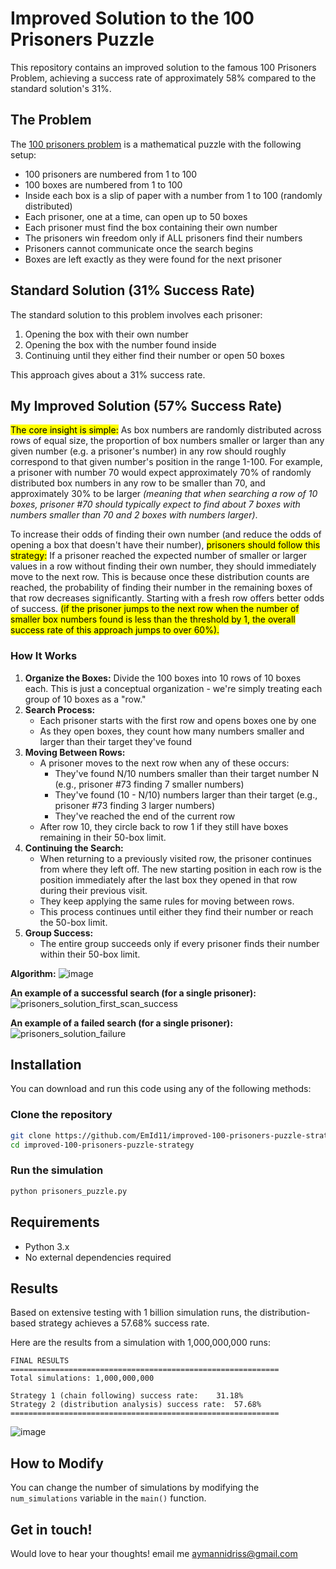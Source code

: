 # Improved Solution to the 100 Prisoners Puzzle

This repository contains an improved solution to the famous 100 Prisoners Problem, achieving a success rate of approximately 58% compared to the standard solution's 31%.

## The Problem

The [100 prisoners problem](https://en.wikipedia.org/wiki/100_prisoners_problem) is a mathematical puzzle with the following setup:

- 100 prisoners are numbered from 1 to 100
- 100 boxes are numbered from 1 to 100
- Inside each box is a slip of paper with a number from 1 to 100 (randomly distributed)
- Each prisoner, one at a time, can open up to 50 boxes
- Each prisoner must find the box containing their own number
- The prisoners win freedom only if ALL prisoners find their numbers
- Prisoners cannot communicate once the search begins
- Boxes are left exactly as they were found for the next prisoner

## Standard Solution (31% Success Rate)

The standard solution to this problem involves each prisoner:
1. Opening the box with their own number
2. Opening the box with the number found inside
3. Continuing until they either find their number or open 50 boxes

This approach gives about a 31% success rate.

## My Improved Solution (57% Success Rate)

<mark>The core insight is simple:</mark> As box numbers are randomly distributed across rows of equal size, the proportion of box numbers smaller or larger than any given number (e.g. a prisoner's number) in any row should roughly correspond to that given number's position in the range 1-100. For example, a prisoner with number 70 would expect approximately 70% of randomly distributed box numbers in any row to be smaller than 70, and approximately 30% to be larger *(meaning that when searching a row of 10 boxes, prisoner #70 should typically expect to find about 7 boxes with numbers smaller than 70 and 2 boxes with numbers larger)*. 

To increase their odds of finding their own number (and reduce the odds of opening a box that doesn't have their number), <mark>prisoners should follow this strategy:</mark> If a prisoner reached the expected number of smaller or larger values in a row without finding their own number, they should immediately move to the next row. This is because once these distribution counts are reached, the probability of finding their number in the remaining boxes of that row decreases significantly. Starting with a fresh row offers better odds of success. <mark>(if the prisoner jumps to the next row when the number of smaller box numbers found is less than the threshold by 1, the overall success rate of this approach jumps to over 60%).</mark>



### How It Works

1. **Organize the Boxes:** Divide the 100 boxes into 10 rows of 10 boxes each. This is just a conceptual organization - we're simply treating each group of 10 boxes as a "row."
2. **Search Process:**
    * Each prisoner starts with the first row and opens boxes one by one
    * As they open boxes, they count how many numbers smaller and larger than their target they've found
3. **Moving Between Rows:**
    * A prisoner moves to the next row when any of these occurs:
        * They've found N/10 numbers smaller than their target number N (e.g., prisoner #73 finding 7 smaller numbers)
        * They've found (10 - N/10) numbers larger than their target (e.g., prisoner #73 finding 3 larger numbers)
        * They've reached the end of the current row
    * After row 10, they circle back to row 1 if they still have boxes remaining in their 50-box limit.
4. **Continuing the Search:**
    * When returning to a previously visited row, the prisoner continues from where they left off. The new starting position in each row is the position immediately after the last box they opened in that row during their previous visit.
    * They keep applying the same rules for moving between rows.
    * This process continues until either they find their number or reach the 50-box limit.
5. **Group Success:**
    * The entire group succeeds only if every prisoner finds their number within their 50-box limit.
  
**Algorithm:**
![image](https://github.com/user-attachments/assets/956e81a2-99dc-4136-a93d-50ec59d4187a)

**An example of a successful search (for a single prisoner):**
![prisoners_solution_first_scan_success](https://github.com/user-attachments/assets/52b5eda7-ff34-44ac-bffb-00e12f73b348)

**An example of a failed search (for a single prisoner):**
![prisoners_solution_failure](https://github.com/user-attachments/assets/66ed06bd-4a7a-4557-8566-04db95c535b1)

## Installation

You can download and run this code using any of the following methods:

### Clone the repository

```bash
git clone https://github.com/EmId11/improved-100-prisoners-puzzle-strategy.git
cd improved-100-prisoners-puzzle-strategy
```

### Run the simulation

```python
python prisoners_puzzle.py
```

## Requirements

- Python 3.x
- No external dependencies required

## Results

Based on extensive testing with 1 billion simulation runs, the distribution-based strategy achieves a 57.68% success rate.

Here are the results from a simulation with 1,000,000,000 runs:

```
FINAL RESULTS
============================================================
Total simulations: 1,000,000,000

Strategy 1 (chain following) success rate:    31.18%
Strategy 2 (distribution analysis) success rate:  57.68%
============================================================
```
![image](https://github.com/user-attachments/assets/19d0d13d-071e-4148-9740-5cae8491733b)





## How to Modify

You can change the number of simulations by modifying the `num_simulations` variable in the `main()` function.

## Get in touch!

Would love to hear your thoughts! email me aymannidriss@gmail.com


